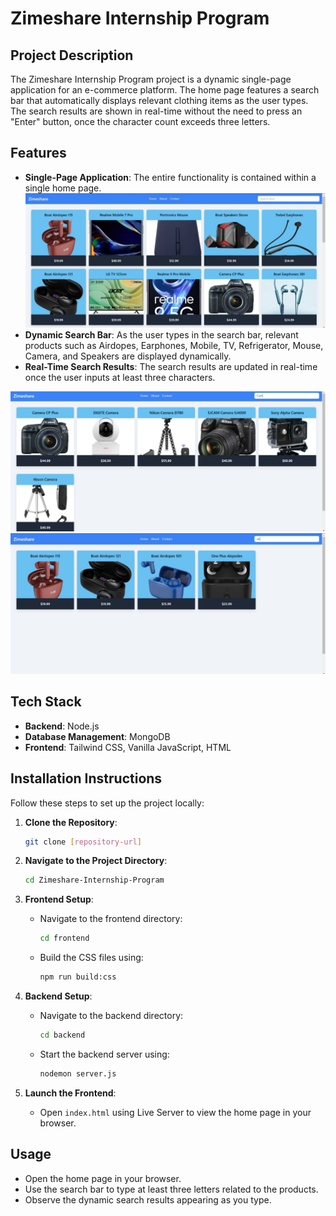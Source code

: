 # Zimeshare Internship Program

## Project Description

The Zimeshare Internship Program project is a dynamic single-page application for an e-commerce platform. The home page features a search bar that automatically displays relevant clothing items as the user types. The search results are shown in real-time without the need to press an "Enter" button, once the character count exceeds three letters.

## Features

- **Single-Page Application**: The entire functionality is contained within a single home page.
![Home Page](frontend/assets/HomePage.jpeg)
- **Dynamic Search Bar**: As the user types in the search bar, relevant products such as Airdopes, Earphones, Mobile, TV, Refrigerator, Mouse, Camera, and Speakers are displayed dynamically.
- **Real-Time Search Results**: The search results are updated in real-time once the user inputs at least three characters.

![Dynamic Search Page by Searching Cam](frontend/assets/CameraSearch.jpeg)
![Dynamic Search Page by Searching air](frontend/assets/AirdopesSearch.jpeg)

## Tech Stack

- **Backend**: Node.js
- **Database Management**: MongoDB
- **Frontend**: Tailwind CSS, Vanilla JavaScript, HTML

## Installation Instructions

Follow these steps to set up the project locally:

1. **Clone the Repository**: 
   ```bash
   git clone [repository-url]
   ```

2. **Navigate to the Project Directory**: 
   ```bash
   cd Zimeshare-Internship-Program
   ```

3. **Frontend Setup**:
   - Navigate to the frontend directory:
     ```bash
     cd frontend
     ```
   - Build the CSS files using:
     ```bash
     npm run build:css
     ```

4. **Backend Setup**:
   - Navigate to the backend directory:
     ```bash
     cd backend
     ```
   - Start the backend server using:
     ```bash
     nodemon server.js
     ```

5. **Launch the Frontend**:
   - Open `index.html` using Live Server to view the home page in your browser.

## Usage

- Open the home page in your browser.
- Use the search bar to type at least three letters related to the products.
- Observe the dynamic search results appearing as you type.
